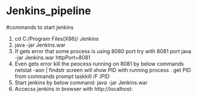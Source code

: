 # Jenkins_pipeline

#commands to start jenkins

1. cd C:/Program Files(X86)/ Jenkins
2. java -jar Jenkins.war
3. If gets error that some process is using 8080 port try with 8081 port
	java -jar Jenkins.war httpPort=8081
4. Even gets error kill the peocess running on 8081 by below commands
	netstat -aon | findstr <PortNumber>
	screen will show PID with running process . get PID from commands prompt
	taskkill /F /PID <PID>
5. Start jenkins by below command:
	java -jar Jenkins.war
6. Accecss jenkins in browser with http://localhost: <portNumber>
